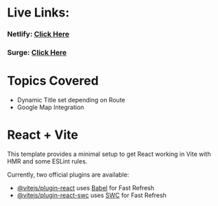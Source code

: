 # Live Links:
### Netlify: [Click Here](https://career-hub-6ca9f9.netlify.app/)
### Surge: [Click Here](http://career-hub-rootnure.surge.sh)


# Topics Covered
- Dynamic Title set depending on Route
- Google Map Integration

# React + Vite

This template provides a minimal setup to get React working in Vite with HMR and some ESLint rules.

Currently, two official plugins are available:

- [@vitejs/plugin-react](https://github.com/vitejs/vite-plugin-react/blob/main/packages/plugin-react/README.md) uses [Babel](https://babeljs.io/) for Fast Refresh
- [@vitejs/plugin-react-swc](https://github.com/vitejs/vite-plugin-react-swc) uses [SWC](https://swc.rs/) for Fast Refresh
